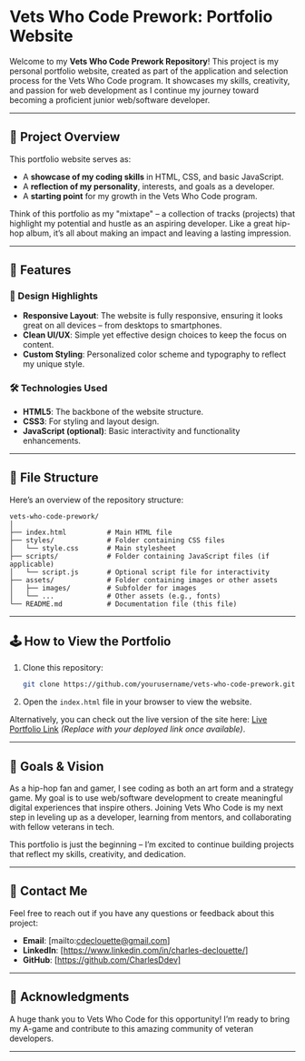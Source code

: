 # Vets Who Code Prework: Portfolio Website

Welcome to my **Vets Who Code Prework Repository**! This project is my personal portfolio website, created as part of the application and selection process for the Vets Who Code program. It showcases my skills, creativity, and passion for web development as I continue my journey toward becoming a proficient junior web/software developer.

---

## 🎯 Project Overview

This portfolio website serves as:

- A **showcase of my coding skills** in HTML, CSS, and basic JavaScript.
- A **reflection of my personality**, interests, and goals as a developer.
- A **starting point** for my growth in the Vets Who Code program.

Think of this portfolio as my "mixtape" – a collection of tracks (projects) that highlight my potential and hustle as an aspiring developer. Like a great hip-hop album, it’s all about making an impact and leaving a lasting impression.

---

## 🚀 Features

### 🌟 Design Highlights
- **Responsive Layout**: The website is fully responsive, ensuring it looks great on all devices – from desktops to smartphones.
- **Clean UI/UX**: Simple yet effective design choices to keep the focus on content.
- **Custom Styling**: Personalized color scheme and typography to reflect my unique style.

### 🛠️ Technologies Used
- **HTML5**: The backbone of the website structure.
- **CSS3**: For styling and layout design.
- **JavaScript (optional)**: Basic interactivity and functionality enhancements.

---

## 📂 File Structure

Here’s an overview of the repository structure:

```
vets-who-code-prework/
│
├── index.html          # Main HTML file
├── styles/             # Folder containing CSS files
│   └── style.css       # Main stylesheet
├── scripts/            # Folder containing JavaScript files (if applicable)
│   └── script.js       # Optional script file for interactivity
├── assets/             # Folder containing images or other assets
│   ├── images/         # Subfolder for images
│   └── ...             # Other assets (e.g., fonts)
└── README.md           # Documentation file (this file)
```

---

## 🕹️ How to View the Portfolio

1. Clone this repository:
   ```bash
   git clone https://github.com/yourusername/vets-who-code-prework.git
   ```
2. Open the `index.html` file in your browser to view the website.

Alternatively, you can check out the live version of the site here: [Live Portfolio Link](#) *(Replace with your deployed link once available)*.

---

## 🌟 Goals & Vision

As a hip-hop fan and gamer, I see coding as both an art form and a strategy game. My goal is to use web/software development to create meaningful digital experiences that inspire others. Joining Vets Who Code is my next step in leveling up as a developer, learning from mentors, and collaborating with fellow veterans in tech.

This portfolio is just the beginning – I’m excited to continue building projects that reflect my skills, creativity, and dedication.

---

## 📧 Contact Me

Feel free to reach out if you have any questions or feedback about this project:

- **Email**: [mailto:cdeclouette@gmail.com]
- **LinkedIn**: [https://www.linkedin.com/in/charles-declouette/]
- **GitHub**: [https://github.com/CharlesDdev]

---

## 🙌 Acknowledgments

A huge thank you to Vets Who Code for this opportunity! I’m ready to bring my A-game and contribute to this amazing community of veteran developers.

---
